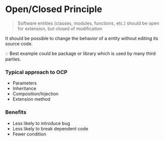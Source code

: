 ﻿# Open/Closed Principle
> Software entities (classes, modules, functions, etc.) should be open for extension, but closed of modification

It should be possible to change the behavior of a entity without editing its source code.

💡 Best example could be package or library which is used by many third parties.

### Typical approach to OCP
* Parameters
* Inheritance
* Composition/Injection
* Extension method

### Benefits
* Less likely to introduce bug
* Less likely to break dependent code
* Fewer condition




